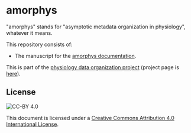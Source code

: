 # amorphys

"amorphys" stands for "asymptotic metadata organization in physiology", whatever it means.

This repository consists of:

- The manuscript for the [amorphys documentation](https://amorphys-documentation.readthedocs.io/).

This is part of the [physiology data organization project](https://physiology-data-organization.readthedocs.io/)
(project page is [here](https://github.com/gwappa/physiology-data-organization)).

## License

![CC-BY 4.0](https://i.creativecommons.org/l/by/4.0/88x31.png)

This document is licensed under a [Creative Commons Attribution 4.0 International License](http://creativecommons.org/licenses/by/4.0/).
